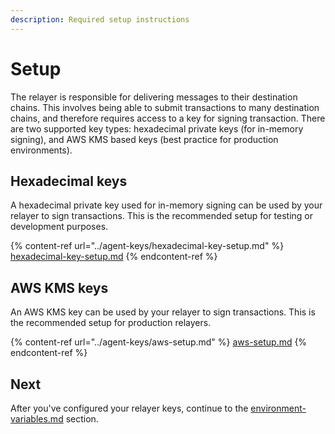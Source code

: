 ```yaml
---
description: Required setup instructions
---
```


# Setup

The relayer is responsible for delivering messages to their destination chains. This involves being able to submit transactions to many destination chains, and therefore requires access to a key for signing transaction. There are two supported key types: hexadecimal private keys (for in-memory signing), and AWS KMS based keys (best practice for production environments).

## Hexadecimal keys

A hexadecimal private key used for in-memory signing can be used by your relayer to sign transactions. This is the recommended setup for testing or development purposes.

{% content-ref url="../agent-keys/hexadecimal-key-setup.md" %}
[hexadecimal-key-setup.md](../agent-keys/hexadecimal-key-setup.md)
{% endcontent-ref %}

## AWS KMS keys

An AWS KMS key can be used by your relayer to sign transactions. This is the recommended setup for production relayers.

{% content-ref url="../agent-keys/aws-setup.md" %}
[aws-setup.md](../agent-keys/aws-setup.md)
{% endcontent-ref %}

## Next

After you've configured your relayer keys, continue to the [environment-variables.md](environment-variables.md "mention") section.

